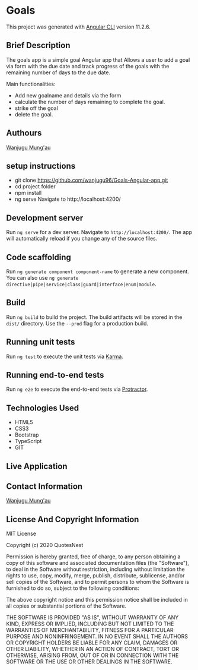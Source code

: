 # Goals

This project was generated with [Angular CLI](https://github.com/angular/angular-cli) version 11.2.6.

## Brief Description
The goals app is a simple goal Angular app that Allows a user to add a goal via  form with the due date  and track progress of the goals with the remaining number of days to  the due date.

Main functionalities:
* Add new goalname and details via the form
* calculate the number of days remaining to complete the goal.
* strike off the goal
* delete the goal.

## Authours
[Wanjugu Mung'au](https://github.com/wanjugu96)

## setup instructions
* git clone https://github.com/wanjugu96/Goals-Angular-app.git
*  cd project folder
* npm install
* ng serve Navigate to http://localhost:4200/
## Development server

Run `ng serve` for a dev server. Navigate to `http://localhost:4200/`. The app will automatically reload if you change any of the source files.

## Code scaffolding

Run `ng generate component component-name` to generate a new component. You can also use `ng generate directive|pipe|service|class|guard|interface|enum|module`.

## Build

Run `ng build` to build the project. The build artifacts will be stored in the `dist/` directory. Use the `--prod` flag for a production build.

## Running unit tests

Run `ng test` to execute the unit tests via [Karma](https://karma-runner.github.io).

## Running end-to-end tests

Run `ng e2e` to execute the end-to-end tests via [Protractor](http://www.protractortest.org/).
## Technologies Used
* HTML5
* CSS3
* Bootstrap
* TypeScript
* GIT
## Live Application

## Contact Information
[Wanjugu Mung'au](https://github.com/wanjugu96)

## License And Copyright Information
MIT License

Copyright (c) 2020 QuotesNest

Permission is hereby granted, free of charge, to any person obtaining a copy of this software and associated documentation files (the "Software"), to deal in the Software without restriction, including without limitation the rights to use, copy, modify, merge, publish, distribute, sublicense, and/or sell copies of the Software, and to permit persons to whom the Software is furnished to do so, subject to the following conditions:

The above copyright notice and this permission notice shall be included in all copies or substantial portions of the Software.

THE SOFTWARE IS PROVIDED "AS IS", WITHOUT WARRANTY OF ANY KIND, EXPRESS OR IMPLIED, INCLUDING BUT NOT LIMITED TO THE WARRANTIES OF MERCHANTABILITY, FITNESS FOR A PARTICULAR PURPOSE AND NONINFRINGEMENT. IN NO EVENT SHALL THE AUTHORS OR COPYRIGHT HOLDERS BE LIABLE FOR ANY CLAIM, DAMAGES OR OTHER LIABILITY, WHETHER IN AN ACTION OF CONTRACT, TORT OR OTHERWISE, ARISING FROM, OUT OF OR IN CONNECTION WITH THE SOFTWARE OR THE USE OR OTHER DEALINGS IN THE SOFTWARE.
